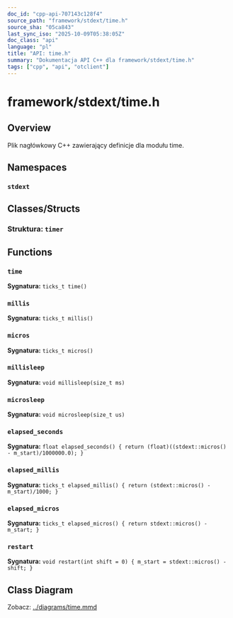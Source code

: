 ```yaml
---
doc_id: "cpp-api-707143c128f4"
source_path: "framework/stdext/time.h"
source_sha: "05ca843"
last_sync_iso: "2025-10-09T05:38:05Z"
doc_class: "api"
language: "pl"
title: "API: time.h"
summary: "Dokumentacja API C++ dla framework/stdext/time.h"
tags: ["cpp", "api", "otclient"]
---
```


# framework/stdext/time.h

## Overview

Plik nagłówkowy C++ zawierający definicje dla modułu time.

## Namespaces

### `stdext`

## Classes/Structs

### Struktura: `timer`

## Functions

### `time`

**Sygnatura:** `ticks_t time()`

### `millis`

**Sygnatura:** `ticks_t millis()`

### `micros`

**Sygnatura:** `ticks_t micros()`

### `millisleep`

**Sygnatura:** `void millisleep(size_t ms)`

### `microsleep`

**Sygnatura:** `void microsleep(size_t us)`

### `elapsed_seconds`

**Sygnatura:** `float elapsed_seconds() { return (float)((stdext::micros() - m_start)/1000000.0); }`

### `elapsed_millis`

**Sygnatura:** `ticks_t elapsed_millis() { return (stdext::micros() - m_start)/1000; }`

### `elapsed_micros`

**Sygnatura:** `ticks_t elapsed_micros() { return stdext::micros() - m_start; }`

### `restart`

**Sygnatura:** `void restart(int shift = 0) { m_start = stdext::micros() - shift; }`

## Class Diagram

Zobacz: [../diagrams/time.mmd](../diagrams/time.mmd)
